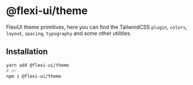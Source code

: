 # @flexi-ui/theme

FlexiUI theme primitives, here you can find the TailwindCSS `plugin`, `colors`, `layout`, `spacing`, `typography` and some other utilities.

## Installation

```sh
yarn add @flexi-ui/theme
# or
npm i @flexi-ui/theme
```
